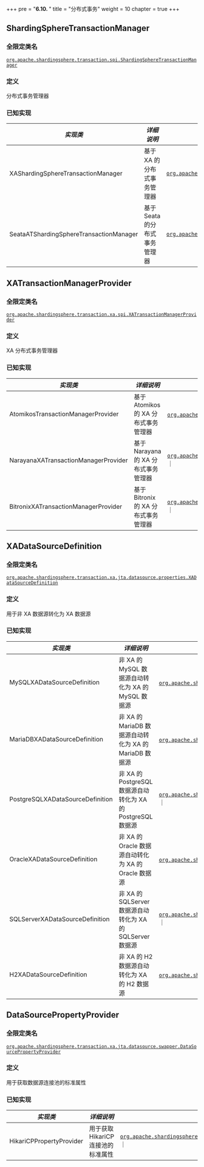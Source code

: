 +++
pre = "<b>6.10. </b>"
title = "分布式事务"
weight = 10
chapter = true
+++

## ShardingSphereTransactionManager

### 全限定类名

[`org.apache.shardingsphere.transaction.spi.ShardingSphereTransactionManager`](https://github.com/apache/shardingsphere/blob/master/shardingsphere-kernel/shardingsphere-transaction/shardingsphere-transaction-core/src/main/java/org/apache/shardingsphere/transaction/spi/ShardingSphereTransactionManager.java)

### 定义

分布式事务管理器

### 已知实现

| *实现类*                           | *详细说明*                 | *全限定类名* |
| ---------------------------------------- | ------------------------- | ---------- |
| XAShardingSphereTransactionManager       | 基于 XA 的分布式事务管理器    |[`org.apache.shardingsphere.transaction.xa.XAShardingSphereTransactionManager`](https://github.com/apache/shardingsphere/blob/master/shardingsphere-kernel/shardingsphere-transaction/shardingsphere-transaction-type/shardingsphere-transaction-xa/shardingsphere-transaction-xa-core/src/main/java/org/apache/shardingsphere/transaction/xa/XAShardingSphereTransactionManager.java) |
| SeataATShardingSphereTransactionManager  | 基于 Seata 的分布式事务管理器 |[`org.apache.shardingsphere.transaction.base.seata.at.SeataATShardingSphereTransactionManager`](https://github.com/apache/shardingsphere/blob/master/shardingsphere-kernel/shardingsphere-transaction/shardingsphere-transaction-type/shardingsphere-transaction-base/shardingsphere-transaction-base-seata-at/src/main/java/org/apache/shardingsphere/transaction/base/seata/at/SeataATShardingSphereTransactionManager.java) |

## XATransactionManagerProvider

### 全限定类名

[`org.apache.shardingsphere.transaction.xa.spi.XATransactionManagerProvider`](https://github.com/apache/shardingsphere/blob/master/shardingsphere-kernel/shardingsphere-transaction/shardingsphere-transaction-type/shardingsphere-transaction-xa/shardingsphere-transaction-xa-spi/src/main/java/org/apache/shardingsphere/transaction/xa/spi/XATransactionManagerProvider.java)

### 定义

XA 分布式事务管理器

### 已知实现

| *实现类*                           | *详细说明*                     | *全限定类名* |
| ------------------------------------ | -------------------------------- | ---------- |
| AtomikosTransactionManagerProvider   | 基于 Atomikos 的 XA 分布式事务管理器 |[`org.apache.shardingsphere.transaction.xa.atomikos.manager.AtomikosTransactionManagerProvider`](https://github.com/apache/shardingsphere/blob/master/shardingsphere-kernel/shardingsphere-transaction/shardingsphere-transaction-type/shardingsphere-transaction-xa/shardingsphere-transaction-xa-provider/shardingsphere-transaction-xa-atomikos/src/main/java/org/apache/shardingsphere/transaction/xa/atomikos/manager/AtomikosTransactionManagerProvider.java)｜
| NarayanaXATransactionManagerProvider | 基于 Narayana 的 XA 分布式事务管理器 |[`org.apache.shardingsphere.transaction.xa.narayana.manager.NarayanaXATransactionManagerProvider`](https://github.com/apache/shardingsphere/blob/master/shardingsphere-kernel/shardingsphere-transaction/shardingsphere-transaction-type/shardingsphere-transaction-xa/shardingsphere-transaction-xa-provider/shardingsphere-transaction-xa-narayana/src/main/java/org/apache/shardingsphere/transaction/xa/narayana/manager/NarayanaXATransactionManagerProvider.java)｜
| BitronixXATransactionManagerProvider | 基于 Bitronix 的 XA 分布式事务管理器 |[`org.apache.shardingsphere.transaction.xa.bitronix.manager.BitronixXATransactionManagerProvider`](https://github.com/apache/shardingsphere/blob/master/shardingsphere-kernel/shardingsphere-transaction/shardingsphere-transaction-type/shardingsphere-transaction-xa/shardingsphere-transaction-xa-provider/shardingsphere-transaction-xa-bitronix/src/main/java/org/apache/shardingsphere/transaction/xa/bitronix/manager/BitronixXATransactionManagerProvider.java)｜

## XADataSourceDefinition

### 全限定类名

[`org.apache.shardingsphere.transaction.xa.jta.datasource.properties.XADataSourceDefinition`](https://github.com/apache/shardingsphere/blob/master/shardingsphere-kernel/shardingsphere-transaction/shardingsphere-transaction-type/shardingsphere-transaction-xa/shardingsphere-transaction-xa-core/src/main/java/org/apache/shardingsphere/transaction/xa/jta/datasource/properties/XADataSourceDefinition.java)

### 定义

用于非 XA 数据源转化为 XA 数据源

### 已知实现 

| *实现类*                       | *详细说明*                                               | *全限定类名* |
| -------------------------------- | ------------------------------------------------------- | ----------- |
| MySQLXADataSourceDefinition      | 非 XA 的 MySQL 数据源自动转化为 XA 的 MySQL 数据源           |[`org.apache.shardingsphere.transaction.xa.jta.datasource.properties.dialect.MySQLXADataSourceDefinition`](https://github.com/apache/shardingsphere/blob/master/shardingsphere-kernel/shardingsphere-transaction/shardingsphere-transaction-type/shardingsphere-transaction-xa/shardingsphere-transaction-xa-core/src/main/java/org/apache/shardingsphere/transaction/xa/jta/datasource/properties/dialect/MySQLXADataSourceDefinition.java)｜
| MariaDBXADataSourceDefinition    | 非 XA 的 MariaDB 数据源自动转化为 XA 的 MariaDB 数据源       |[`org.apache.shardingsphere.transaction.xa.jta.datasource.properties.dialect.MariaDBXADataSourceDefinition`](https://github.com/apache/shardingsphere/blob/master/shardingsphere-kernel/shardingsphere-transaction/shardingsphere-transaction-type/shardingsphere-transaction-xa/shardingsphere-transaction-xa-core/src/main/java/org/apache/shardingsphere/transaction/xa/jta/datasource/properties/dialect/MariaDBXADataSourceDefinition.java)｜
| PostgreSQLXADataSourceDefinition | 非 XA 的 PostgreSQL 数据源自动转化为 XA 的 PostgreSQL 数据源 |[`org.apache.shardingsphere.transaction.xa.jta.datasource.properties.dialect.PostgreSQLXADataSourceDefinition`](https://github.com/apache/shardingsphere/blob/master/shardingsphere-kernel/shardingsphere-transaction/shardingsphere-transaction-type/shardingsphere-transaction-xa/shardingsphere-transaction-xa-core/src/main/java/org/apache/shardingsphere/transaction/xa/jta/datasource/properties/dialect/PostgreSQLXADataSourceDefinition.java)｜
| OracleXADataSourceDefinition     | 非 XA 的 Oracle 数据源自动转化为 XA 的 Oracle 数据源         |[`org.apache.shardingsphere.transaction.xa.jta.datasource.properties.dialect.OracleXADataSourceDefinition`](https://github.com/apache/shardingsphere/blob/master/shardingsphere-kernel/shardingsphere-transaction/shardingsphere-transaction-type/shardingsphere-transaction-xa/shardingsphere-transaction-xa-core/src/main/java/org/apache/shardingsphere/transaction/xa/jta/datasource/properties/dialect/OracleXADataSourceDefinition.java)｜
| SQLServerXADataSourceDefinition  | 非 XA 的 SQLServer 数据源自动转化为 XA 的 SQLServer 数据源   |[`org.apache.shardingsphere.transaction.xa.jta.datasource.properties.dialect.SQLServerXADataSourceDefinition`](https://github.com/apache/shardingsphere/blob/master/shardingsphere-kernel/shardingsphere-transaction/shardingsphere-transaction-type/shardingsphere-transaction-xa/shardingsphere-transaction-xa-core/src/main/java/org/apache/shardingsphere/transaction/xa/jta/datasource/properties/dialect/SQLServerXADataSourceDefinition.java)｜
| H2XADataSourceDefinition         | 非 XA 的 H2 数据源自动转化为 XA 的 H2 数据源                 |[`org.apache.shardingsphere.transaction.xa.jta.datasource.properties.dialect.H2XADataSourceDefinition`](https://github.com/apache/shardingsphere/blob/master/shardingsphere-kernel/shardingsphere-transaction/shardingsphere-transaction-type/shardingsphere-transaction-xa/shardingsphere-transaction-xa-core/src/main/java/org/apache/shardingsphere/transaction/xa/jta/datasource/properties/dialect/H2XADataSourceDefinition.java)｜

## DataSourcePropertyProvider

### 全限定类名

[`org.apache.shardingsphere.transaction.xa.jta.datasource.swapper.DataSourcePropertyProvider`](https://github.com/apache/shardingsphere/blob/master/shardingsphere-kernel/shardingsphere-transaction/shardingsphere-transaction-type/shardingsphere-transaction-xa/shardingsphere-transaction-xa-core/src/main/java/org/apache/shardingsphere/transaction/xa/jta/datasource/swapper/DataSourcePropertyProvider.java)

### 定义

用于获取数据源连接池的标准属性

### 已知实现

| *实现类*                 | *详细说明*                   | *全限定类名* |
| -------------------------- | ------------------------------ | ---------- |
| HikariCPPropertyProvider   | 用于获取 HikariCP 连接池的标准属性 |[`org.apache.shardingsphere.transaction.xa.jta.datasource.swapper.impl.HikariCPPropertyProvider`](https://github.com/apache/shardingsphere/blob/master/shardingsphere-kernel/shardingsphere-transaction/shardingsphere-transaction-type/shardingsphere-transaction-xa/shardingsphere-transaction-xa-core/src/main/java/org/apache/shardingsphere/transaction/xa/jta/datasource/swapper/impl/HikariCPPropertyProvider.java)｜
